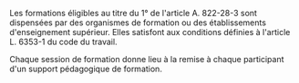 Les formations éligibles au titre du 1° de l'article A. 822-28-3 sont dispensées par des organismes de formation ou des établissements d'enseignement supérieur. Elles satisfont aux conditions définies à l'article L. 6353-1 du code du travail.

Chaque session de formation donne lieu à la remise à chaque participant d'un support pédagogique de formation.
